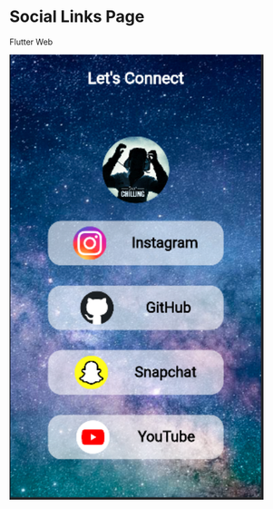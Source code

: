 # Social Links Page

Flutter Web

<img src="https://github.com/Muckesh/Social-Links/blob/main/assets/images/social_links_page.PNG" width="448"/>
